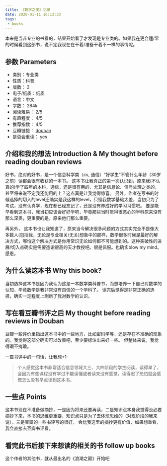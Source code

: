 ```yaml
---
title: 《数学之美》记录
date: 2020-01-11 16:13:33
tags: 
 - books
---
```


本来是当非专业的书看的，结果开始看了才发现是专业类的。如果我在更合适/早的时候看到这部书，说不定我现在在干着/准备干着不一样的事情呢。

<!-- more -->

## 参数 Parameters

* 类别：专业类
* 性质：科普
* 版数： 2
* 电子/纸质：纸质
* 语言：中文
* 字数： 284k
* 阅读难易： 2/5
* 有趣程度： 4/5
* 推荐指数： 4/5
* 豆瓣链接： [douban](https://book.douban.com/subject/26163454)
* 是否会重读： yes

## 介绍和我的想法 Introduction & My thought before reading douban reviews
好书，绝对的好书，是一个信息科学类（cs, 通信）“好学生”不管什么年龄（30岁之前）读都会很有收获的一本书。
这本书让我真正的第一次认识到，原来我(不认真的)学了四年的本科，通信，还是很有用的，尤其是信息论、信号处理之类的，甚至将来说不定我还能用的上？这点真是让我觉得惊喜。
另外，作者在写书的时候选择的切入的level还确实是我这样的level，只怪我数学基础太差，当初只为了考试，没有认真学，现在都已经忘记了，还是没有养成好的学习习惯吧。
要是能早看到这本书，我当初应该会好好学吧，毕竟那些当时觉得很恶心的学科原来没有那么深奥，更重要的是，原来他们那么重要。

再另外， 这本书也让我知道了，原来当今解决很多问题的方式其实完全不是像大多数人(包括我，无论是专业相关/无关)想象中的那样，数学很多时候是最好的解决方式，哪怕这个解决方式是你用常识无论如何都不可能想到的。这种突破性的进展/切入点确实是需要造诣很高的天才教授吧。很是佩服。也确实blow my mind。感恩。


## 为什么读这本书 Why this book?
当初选择这本书是因为我认为这是一本数学类科普书，而想培养一下自己对数学的认知，毕竟数学是我非常没有自信的一个学科了。
读完后觉得是非常正确的选择，确实一定程度上刷新了我对数学的认识。


## 写在看豆瓣书评之后 My thought before reading reviews in Douban
豆瓣一些评价里指出这本书中的一些地方，比如密码学等，还是存在不准确的现象的。我觉得这部分确实可以改善吧，至少要标注出来好一些。
但整体来说，我觉得瑕不掩瑜。

一篇书评中的一句话，让我想+1:
> 个人感觉这本书非常适合信息领域大三、大四阶段的学生阅读，读得早了，会因为有些课程没有学过不能读懂或者读来没有感觉，读得迟了恐怕就会感慨怎么没有早点读到这本书。


## 一些点 Points
这本书现在不准备做摘抄，一是因为将来还要再读，二是知识点本身我觉得没必要摘抄下来，本书的思维更重要，知识点只是为了去体现思维的（对现阶段的我来说），三是豆瓣的一些书评写的很好， 会比我这里的摘抄更有价值，如果想重看，我会直接去豆瓣书评看。

## 看完此书后接下来想读的相关的书 follow up books
这个作者的其他书，就从最出名的《浪潮之巅》开始吧
